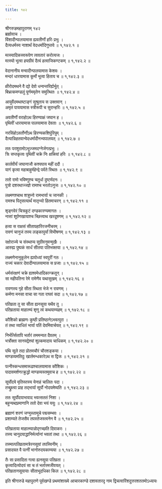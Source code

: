 ```yaml
---
title: १४२

---
```

श्रीगरुडमहापुराणम् १४२  
ब्रह्मोवाच ।  
विंशादीन्पालयामास ह्यवतीर्णो हरिः प्रभुः ।  
दैत्यधर्मस्य नाशार्थं वेदधर्मादिगुप्तये ॥ १,१४२.१ ॥  
  
मत्स्यादिकस्वरूपेण त्ववतारं करोत्यजः ।  
मत्स्यो भूत्वा हयग्रीवं दैत्यं हत्वाजिकण्टकम् ॥ १,१४२.२ ॥  
  
वेदानानीय मन्वादीन्पालयामास केशवः ।  
मन्दरं धारयामास कूर्मो भूत्वा हिताय च ॥ १,१४२.३ ॥  
  
क्षीरोदमथने वै द्यो देवो धन्वन्तरिर्ह्यर्भूत् ।  
बिभ्रत्कमण्डलुं पूर्णममृतेन समुत्थितः ॥ १,१४२.४ ॥  
  
आयुर्वेदमथाष्टाङ्गं सुश्रुताय स उक्तवान् ।  
अमृतं पाययामास स्त्रीरूपी च सुरान्हरिः ॥ १,१४२.५ ॥  
  
अवतीर्णो वराहोऽथ हिरण्याक्षं जघान ह ।  
पृथिवीं धारयामास पालयामास देवताः ॥ १,१४२.६ ॥  
  
नरसिंहोऽवर्तोर्णोऽथ हिरण्यकशिपुंरिपुम् ।  
दैत्यान्निहतवान्वेदधर्मादीनभ्यपालयत् ॥ १,१४२.७ ॥  
  
ततः परशुरामोऽभूज्जमदग्नेर्जगत्प्रभुः ।  
त्रिः सप्तकृत्वः पृथिवीं चक्रे निः क्षत्त्रियां हरिः ॥ १,१४२.८ ॥  
  
कार्तवीर्यं जघानाजौ कश्यपाय महीं ददौ ।  
यागं कृत्वा महाबाहुर्महेन्द्रे पर्वते स्थितः ॥ १,१४२.९ ॥  
  
ततो रामो भविष्णुश्च चतुर्धा दुष्टर्मदनः ।  
पुत्रो दशरथाज्जज्ञे रामश्च भरतोऽनुजः ॥ १,१४२.१० ॥  
  
लक्ष्मणश्चाथ शत्रुघ्नो रामभार्या च जानकी ।  
रामश्च पितृसत्यार्थं मातृभ्यो हितमाचरन् ॥ १,१४२.११ ॥  
  
शृङ्गवेरं चित्रकूटं दण्डकारण्यमागतः ।  
नासां शूर्पणखायाश्च च्छित्त्वाथ खरदूषणम् ॥ १,१४२.१२ ॥  
  
हत्वा स राक्षसं सीतापहारिरजनीचरम् ।  
रावणं चानुजं तस्य लङ्कापुर्यां विभीषणम् ॥ १,१४२.१३ ॥  
  
रक्षोराज्ये च संस्थाप्य सुग्रीवनुमन्मुखैः ।  
आरुह्य पुष्पकं सार्धं सीतया पतिभक्तया ॥ १,१४२.१४ ॥  
  
लक्ष्मणेनानुकूलेन ह्ययोध्यां स्वपुरीं गतः ।  
राज्यं चकार देवादीन्पालयामास स प्रजाः ॥ १,१४२.१५ ॥  
  
धर्मसंरक्षणं चक्रे ह्यश्वमेधादिकान्क्रतून् ।  
सा महीपतिना रेमे रामेणैव यथासुखम् ॥ १,१४२.१६ ॥  
  
रावणस्य गृहे सीता स्थिता भेजे न रावणम् ।  
कर्मणा मनसा वाचा सा गता राघवं सदा ॥ १,१४२.१७ ॥  
  
पतिव्रता तु सा सीता ह्यनसूया यथैव तु ।  
पतिव्रताया माहात्म्यं शृणु त्वं कथयाम्यहम् ॥ १,१४२.१८ ॥  
  
कौशिको ब्राह्मणः कुष्ठी प्रतिष्ठानेऽभवत्पुरा ।  
तं तथा व्याधितं भार्या पतिं देवमिवार्चयत् ॥ १,१४२.१९ ॥  
  
निर्भर्त्सितापि भर्तारं तममन्यत दैवतम् ।  
भर्त्रोक्ता सानयद्वेश्यां शुल्कमादाय चाधिकम् ॥ १,१४२.२० ॥  
  
पथि सूले तदा प्रोतमचौरं चौरशङ्कया ।  
माण्डव्यमतिदुः खार्तमन्धकारेऽथ स द्विजः ॥ १,१४२.२१ ॥  
  
पत्नीस्कन्धसमारूढश्चालयामास कौशिकः ।  
पादावमर्शणत्क्रुद्धो माण्डव्यस्तमुवाच ह ॥ १,१४२.२२ ॥  
  
सूर्योदये मृतिस्तस्य येनाहं चालितः पदा ।  
तच्छ्रुत्वा प्राह तद्भार्या सूर्यो नोदयमेष्यति ॥ १,१४२.२३ ॥  
  
ततः सूर्योदयाभावाद भवत्सततं निशा ।  
बहून्यब्दप्रमाणानि ततो देवा भयं ययुः ॥ १,१४२.२४ ॥  
  
ब्रह्माणं शरणं जग्मुस्तामूचे पद्मसम्भवः ।  
प्रशाम्यते तेजसैव तपस्तेजस्त्वनेन वै ॥ १,१४२.२५ ॥  
  
पतिव्रताया माहात्म्यान्नोद्गच्छति दिवाकरः ।  
तस्य चानुदयाद्धानिर्मर्त्यानां भवतां तथा ॥ १,१४२.२६ ॥  
  
तस्मात्पतिव्रतामत्रेरनसूयां तपस्विनीम् ।  
प्रसादयत वै पत्नीं भानोरुदयकाम्यया ॥ १,१४२.२७ ॥  
  
तैः सा प्रसादिता गत्वा ह्यनसूया पतिव्रता ।  
कृत्वादित्योदयं सा च तं भर्तारमजीवयत् ।  
पतिव्रतानसूयायाः सीताभूदधिका किल ॥ १,१४२.२८ ॥  
  
इति श्रीगारुडे महापुराणे पूर्वखण्डे प्रथमांशाख्ये आचारकाण्डे दशावतारदृ नाम द्विचत्वारिंशदुत्तरशततमोऽध्यायः